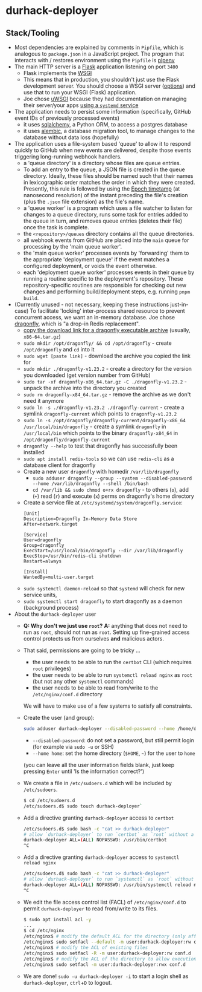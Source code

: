 # durhack-deployer

## Stack/Tooling
- Most dependencies are explained by comments in `Pipfile`, which is analogous to `package.json` in a JavaScript project.
  The program that interacts with / restores environment using the `Pipfile` is [pipenv](https://pipenv.pypa.io/en/latest/)
- The main HTTP server is a [Flask](https://flask.palletsprojects.com/en/3.0.x/) application listening on port `3400`
  - Flask implements the [WSGI](https://wsgi.readthedocs.io/en/latest/what.html)
  - This means that in production, you shouldn't just use the Flask development server.
    You should choose a WSGI server ([options](https://flask.palletsprojects.com/en/3.0.x/deploying/))
    and use that to run your WSGI (Flask) application.
  - Joe chose [uWSGI](https://flask.palletsprojects.com/en/3.0.x/deploying/uwsgi/) because they had documentation on managing their server/your apps
    [using a `systemd` service](https://uwsgi-docs.readthedocs.io/en/latest/Systemd.html)
- The application needs to persist some information (specifically, GitHub event IDs of previously processed events)
  - it uses [sqlalchemy](https://www.sqlalchemy.org/), a Python ORM, to access a postgres database
  - it uses [alembic](https://alembic.sqlalchemy.org/en/latest/), a database migration tool, to manage changes to
    the database without data loss (hopefully)
- The application uses a file-system based 'queue' to allow it to respond quickly to GitHub when new events are delivered,
  despite those events triggering long-running webhook handlers.
  - a 'queue directory' is a directory whose files are queue entries.
  - To add an entry to the queue, a JSON file is created in the queue directory.
    Ideally, these files should be named such that their names in lexicographic order matches the order in which they
    were created.
    Presently, this rule is followed by using the [Epoch timetamp](https://www.epochconverter.com/) (at nanosecond resolution)
    of the instant preceding the file's creation (plus the `.json` file extension) as the file's name.
  - a 'queue worker' is a program which uses a file watcher to listen for changes to a queue directory, runs
    some task for entries added to the queue in turn, and removes queue entries (deletes their file) once the task
    is complete.
  - the `<repository>/queues` directory contains all the queue directories.
  - all webhook events from GitHub are placed into the `main` queue for processing by the 'main queue worker'.
  - the 'main queue worker' processes events by 'forwarding' them to the appropriate 'deployment queue' if the
    event matches a configured deployment, or voids the event otherwise.
  - each 'deployment queue worker' processes events in their queue by running a routine specific to the deployment's
    repository.
    These repository-specific routines are responsible for checking out new changes and performing build/deployment
    steps, e.g. running `pnpm build`.
- (Currently unused - not necessary, keeping these instructions just-in-case) To facilitate 'locking' inter-process shared resource to prevent concurrent access, we want an in-memory database.
  Joe chose [dragonfly](https://www.dragonflydb.io), which is "a drop-in Redis replacement".
  - [copy the download link for a dragonfly executable archive](https://github.com/dragonflydb/dragonfly/releases) (usually, `x86-64.tar.gz`)
  - `sudo mkdir /opt/dragonfly/ && cd /opt/dragonfly` - create `/opt/dragonfly` and `cd` into it
  - `sudo wget [paste link]` - download the archive you copied the link for
  - `sudo mkdir ./dragonfly-v1.23.2` - create a directory for the version you downloaded (get version number from GitHub)
  - `sudo tar -xf dragonfly-x86_64.tar.gz -C ./dragonfly-v1.23.2` - unpack the archive into the directory you created
  - `sudo rm dragonfly-x84_64.tar.gz` - remove the archive as we don't need it anymore
  - `sudo ln -s ./dragonfly-v1.23.2 ./dragonfly-current` - create a symlink `dragonfly-current` which points to `dragonfly-v1.23.2`
  - `sudo ln -s /opt/dragonfly/dragonfly-current/dragonfly-x86_64 /usr/local/bin/dragonfly` - create a symlink `dragonfly` in `/usr/local/bin`
    which points to the binary `dragonfly-x84_64` in `/opt/dragonfly/dragonfly-current`
  - `dragonfly --help` to test that dragonfly has successfully been installed
  - `sudo apt install redis-tools` so we can use `redis-cli` as a database client for dragonfly
  - Create a new user `dragonfly` with homedir `/var/lib/dragonfly`
    - `sudo adduser dragonfly --group --system --disabled-password --home /var/lib/dragonfly --shell /bin/bash`
    - `cd /var/lib && sudo chmod o+rx dragonfly` - to others (`o`), add (`+`) read (`r`) and execute (`x`) perms on
      dragonfly's home directory
  - Create a service file at `/etc/systemd/system/dragonfly.service`:
    ```
    [Unit]
    Description=Dragonfly In-Memory Data Store
    After=network.target

    [Service]
    User=dragonfly
    Group=dragonfly
    ExecStart=/usr/local/bin/dragonfly --dir /var/lib/dragonfly
    ExecStop=/usr/bin/redis-cli shutdown
    Restart=always

    [Install]
    WantedBy=multi-user.target
    ```
  - `sudo systemctl daemon-reload` so that `systemd` will check for new service units,
  - `sudo systemctl start dragonfly` to start dragonfly as a daemon (background process)
- About the `durhack-deployer` user
  - **Q: Why don't we just use `root`?**
    **A:** anything that does not need to run as `root`, should not run as `root`.
    Setting up fine-grained access control protects us from ourselves **and** malicious actors.
  - That said, permissions are going to be tricky ...
    - the user needs to be able to run the `certbot` CLI (which requires `root` privileges)
    - the user needs to be able to run `systemctl reload nginx` as `root` (but not any other `systemctl` commands)
    - the user needs to be able to read from/write to the `/etc/nginx/conf.d` directory

    We will have to make use of a few systems to satisfy all constraints.
  - Create the user (and group):
    ```bash
    sudo adduser durhack-deployer --disabled-password --home /home/durhack-deployer
    ```
    - `--disabled-password`: do not set a password, but still permit login (for example via `sudo -u` or SSH)
    - `--home home`: set the home directory (`$HOME`, `~`) for the user to `home`

    (you can leave all the user information fields blank, just keep pressing `Enter` until 'Is the information correct?')
  - We create a file in `/etc/sudoers.d` which will be included by `/etc/sudoers`.
    ```bash
    $ cd /etc/sudoers.d
    /etc/sudoers.d$ sudo touch durhack-deployer`
    ```
  - Add a directive granting `durhack-deployer` access to `certbot`
    ```bash
    /etc/sudoers.d$ sudo bash -c "cat >> durhack-deployer"
    # allow `durhack-deployer` to run `certbot` as `root` without a password and with arbitrary arguments
    durhack-deployer ALL=(ALL) NOPASSWD: /usr/bin/certbot
    ^C
    ```
  - Add a directive granting `durhack-deployer` access to `systemctl reload nginx`
    ```bash
    /etc/sudoers.d$ sudo bash -c "cat >> durhack-deployer"
    # allow `durhack-deployer` to run `systemctl` as `root` without a password and only with the exact arguments `reload nginx`
    durhack-deployer ALL=(ALL) NOPASSWD: /usr/bin/systemctl reload nginx
    ^C
    ```
  - We edit the file access control list (FACL) of `/etc/nginx/conf.d` to permit `durhack-deployer` to
    read from/write to its files.
    ```bash
    $ sudo apt install acl -y
    ...
    $ cd /etc/nginx
    /etc/nginx$ # modify the default ACL for the directory (only affects newly created files)
    /etc/nginx$ sudo setfacl --default -m user:durhack-deployer:rw conf.d
    /etc/nginx$ # modify the ACL of existing files
    /etc/nginx$ sudo setfacl -R -m user:durhack-deployer:rw conf.d
    /etc/nginx$ # modify the ACL of the directory to allow execution (necessary for creation/deletion of files within the directory)
    /etc/nginx$ sudo setfacl -m user:durhack-deployer:rwx conf.d
    ```
  - We are done! `sudo -u durhack-deployer -i` to start a login shell as `durhack-deployer`, `ctrl`+`D` to logout.
